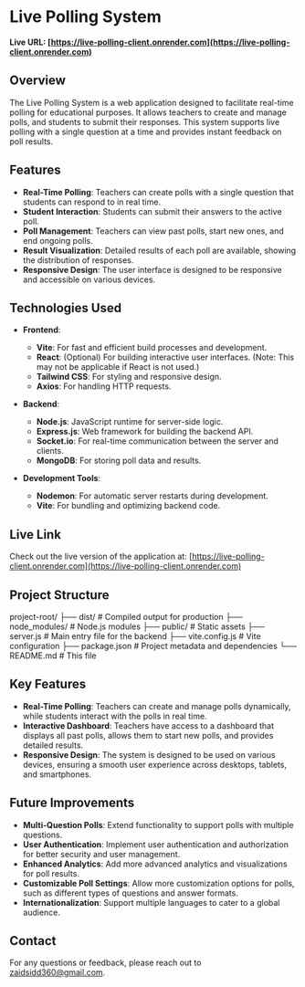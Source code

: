 # Live Polling System

**Live URL: [https://live-polling-client.onrender.com](https://live-polling-client.onrender.com)**

## Overview

The Live Polling System is a web application designed to facilitate real-time polling for educational purposes. It allows teachers to create and manage polls, and students to submit their responses. This system supports live polling with a single question at a time and provides instant feedback on poll results.

## Features

- **Real-Time Polling**: Teachers can create polls with a single question that students can respond to in real time.
- **Student Interaction**: Students can submit their answers to the active poll.
- **Poll Management**: Teachers can view past polls, start new ones, and end ongoing polls.
- **Result Visualization**: Detailed results of each poll are available, showing the distribution of responses.
- **Responsive Design**: The user interface is designed to be responsive and accessible on various devices.

## Technologies Used

- **Frontend**: 
  - **Vite**: For fast and efficient build processes and development.
  - **React**: (Optional) For building interactive user interfaces. (Note: This may not be applicable if React is not used.)
  - **Tailwind CSS**: For styling and responsive design.
  - **Axios**: For handling HTTP requests.

- **Backend**:
  - **Node.js**: JavaScript runtime for server-side logic.
  - **Express.js**: Web framework for building the backend API.
  - **Socket.io**: For real-time communication between the server and clients.
  - **MongoDB**: For storing poll data and results.

- **Development Tools**:
  - **Nodemon**: For automatic server restarts during development.
  - **Vite**: For bundling and optimizing backend code.

## Live Link

Check out the live version of the application at: [https://live-polling-client.onrender.com](https://live-polling-client.onrender.com)

## Project Structure
project-root/
├── dist/ # Compiled output for production
├── node_modules/ # Node.js modules
├── public/ # Static assets
├── server.js # Main entry file for the backend
├── vite.config.js # Vite configuration
├── package.json # Project metadata and dependencies
└── README.md # This file


## Key Features

- **Real-Time Polling**: Teachers can create and manage polls dynamically, while students interact with the polls in real time.
- **Interactive Dashboard**: Teachers have access to a dashboard that displays all past polls, allows them to start new polls, and provides detailed results.
- **Responsive Design**: The system is designed to be used on various devices, ensuring a smooth user experience across desktops, tablets, and smartphones.

## Future Improvements

- **Multi-Question Polls**: Extend functionality to support polls with multiple questions.
- **User Authentication**: Implement user authentication and authorization for better security and user management.
- **Enhanced Analytics**: Add more advanced analytics and visualizations for poll results.
- **Customizable Poll Settings**: Allow more customization options for polls, such as different types of questions and answer formats.
- **Internationalization**: Support multiple languages to cater to a global audience.

## Contact

For any questions or feedback, please reach out to [zaidsidd360@gmail.com](mailto:zaidsidd360@gmail.com).


